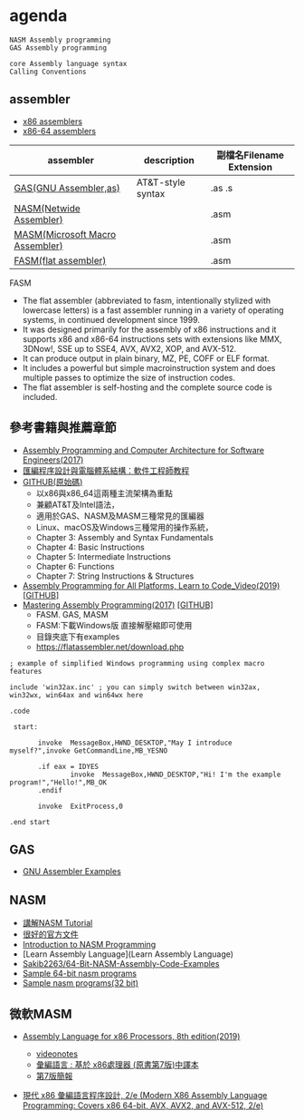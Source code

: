 # agenda
```
NASM Assembly programming
GAS Assembly programming

core Assembly language syntax
Calling Conventions
```

## assembler
- [x86 assemblers](https://en.wikipedia.org/wiki/Comparison_of_assemblers#x86_assemblers)
- [x86-64 assemblers](https://en.wikipedia.org/wiki/Comparison_of_assemblers#x86-64_assemblers)

| assembler | description | 副檔名Filename Extension|
|---------| ----------|-----------|
| [GAS(GNU Assembler,as)](https://en.wikipedia.org/wiki/GNU_Assembler)|  AT&T-style syntax | .as  .s|
|[NASM(Netwide Assembler)](https://en.wikipedia.org/wiki/Netwide_Assembler)| | .asm|
|[MASM(Microsoft Macro Assembler)](https://en.wikipedia.org/wiki/Microsoft_Macro_Assembler) ||.asm|
| [FASM(flat assembler)](https://flatassembler.net/download.php) || .asm|

FASM
- The flat assembler (abbreviated to fasm, intentionally stylized with lowercase letters) is a fast assembler running in a variety of operating systems, in continued development since 1999. 
- It was designed primarily for the assembly of x86 instructions and it supports x86 and x86-64 instructions sets with extensions like MMX, 3DNow!, SSE up to SSE4, AVX, AVX2, XOP, and AVX-512. 
- It can produce output in plain binary, MZ, PE, COFF or ELF format. 
- It includes a powerful but simple macroinstruction system and does multiple passes to optimize the size of instruction codes. 
- The flat assembler is self-hosting and the complete source code is included.

## 參考書籍與推薦章節
- [Assembly Programming and Computer Architecture for Software Engineers(2017)](https://www.prospectpressvt.com/textbooks/hall-assembly-programming-and-computer-architecture-for-software-engineers)
- [匯編程序設計與電腦體系結構：軟件工程師教程](https://www.tenlong.com.tw/products/9787111615163)
- [GITHUB(原始碼)](https://github.com/brianrhall/Assembly)
  - 以x86與x86_64這兩種主流架構為重點
  - 兼顧AT&T及Intel語法，
  - 適用於GAS、NASM及MASM三種常見的匯編器
  - Linux、macOS及Windows三種常用的操作系統，
  - Chapter 3: Assembly and Syntax Fundamentals
  - Chapter 4: Basic Instructions
  - Chapter 5: Intermediate Instructions
  - Chapter 6: Functions
  - Chapter 7: String Instructions & Structures
- [Assembly Programming for All Platforms, Learn to Code_Video(2019)](https://www.packtpub.com/product/assembly-programming-for-all-platforms-learn-to-code-video/9781838987541) [[GITHUB]](https://github.com/packtpublishing/assembly-programming-for-all-platforms-learn-to-code)
- [Mastering Assembly Programming(2017)](https://www.packtpub.com/product/mastering-assembly-programming/9781787287488) [[GITHUB]](https://github.com/packtpublishing/mastering-assembly-programming)
  - FASM. GAS, MASM 
  - FASM:下載Windows版 直接解壓縮即可使用
  - 目錄夾底下有examples
  - https://flatassembler.net/download.php
 ```
 ; example of simplified Windows programming using complex macro features

include 'win32ax.inc' ; you can simply switch between win32ax, win32wx, win64ax and win64wx here

.code

  start:

        invoke  MessageBox,HWND_DESKTOP,"May I introduce myself?",invoke GetCommandLine,MB_YESNO

        .if eax = IDYES
                invoke  MessageBox,HWND_DESKTOP,"Hi! I'm the example program!","Hello!",MB_OK
        .endif

        invoke  ExitProcess,0

.end start
```
## GAS
- [GNU Assembler Examples](https://cs.lmu.edu/~ray/notes/gasexamples/)

## NASM
- [講解NASM Tutorial](https://cs.lmu.edu/~ray/notes/nasmtutorial)
- [很好的官方文件](https://www.nasm.us/doc/)
- [Introduction to NASM Programming](http://courses.ics.hawaii.edu/ReviewICS312/morea/FirstProgram/ics312_nasm_first_program.pdf)
- [Learn Assembly Language](Learn Assembly Language)
- [Sakib2263/64-Bit-NASM-Assembly-Code-Examples](https://github.com/Sakib2263/64-Bit-NASM-Assembly-Code-Examples)
- [Sample 64-bit nasm programs](https://www.csee.umbc.edu/portal/help/nasm/sample_64.shtml)
- [Sample nasm programs(32 bit)](https://www.csee.umbc.edu/portal/help/nasm/sample.shtml)

## 微軟MASM
- [Assembly Language for x86 Processors, 8th edition(2019)](http://asmirvine.com/)
  - [videonotes](https://media.pearsoncmg.com/ph/esm/ecs_irvine_x86_8/cw/#videonotes)
  - [彙編語言 : 基於 x86處理器 (原書第7版)中譯本](https://www.tenlong.com.tw/products/9787111530367)
  - [第7版簡報](http://asmirvine.com/instructors.htm)

- [現代 x86 彙編語言程序設計, 2/e (Modern X86 Assembly Language Programming: Covers x86 64-bit, AVX, AVX2, and AVX-512, 2/e)](https://www.tenlong.com.tw/products/9787111686088)

